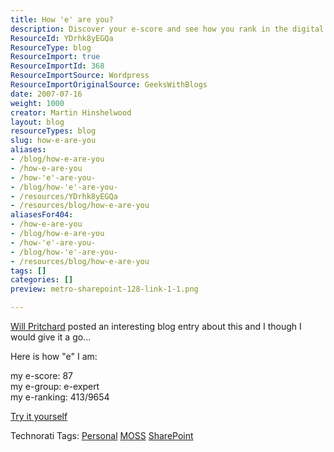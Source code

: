```yaml
---
title: How 'e' are you?
description: Discover your e-score and see how you rank in the digital world! Join the fun and find out how 'e' you really are with our engaging quiz.
ResourceId: YDrhk8yEGQa
ResourceType: blog
ResourceImport: true
ResourceImportId: 368
ResourceImportSource: Wordpress
ResourceImportOriginalSource: GeeksWithBlogs
date: 2007-07-16
weight: 1000
creator: Martin Hinshelwood
layout: blog
resourceTypes: blog
slug: how-e-are-you
aliases:
- /blog/how-e-are-you
- /how-e-are-you
- /how-'e'-are-you-
- /blog/how-'e'-are-you-
- /resources/YDrhk8yEGQa
- /resources/blog/how-e-are-you
aliasesFor404:
- /how-e-are-you
- /blog/how-e-are-you
- /how-'e'-are-you-
- /blog/how-'e'-are-you-
- /resources/blog/how-e-are-you
tags: []
categories: []
preview: metro-sharepoint-128-link-1-1.png

---
```

[Will Pritchard](http://geekswithblogs.net/MOSSParadox/) posted an interesting blog entry about this and I though I would give it a go...

Here is how "e" I am:

my e-score: 87  
my e-group: e-expert  
my e-ranking: 413/9654

[Try it yourself](http://www.howeru.com/)

Technorati Tags: [Personal](http://technorati.com/tags/Personal) [MOSS](http://technorati.com/tags/MOSS) [SharePoint](http://technorati.com/tags/SharePoint)
